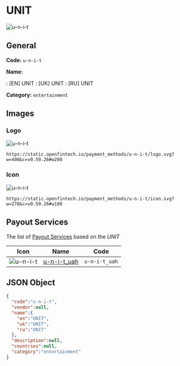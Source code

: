 
# UNIT 
![u-n-i-t](https://static.openfintech.io/payment_methods/u-n-i-t/logo.svg?w=400&c=v0.59.26#w200)  

## General 
**Code:** `u-n-i-t` 
 
**Name:** 
 
:	[EN] UNIT 
:	[UK] UNIT 
:	[RU] UNIT 
 
**Category:** `entertainment` 
 

## Images 

### Logo 
![u-n-i-t](https://static.openfintech.io/payment_methods/u-n-i-t/logo.svg?w=400&c=v0.59.26#w200)  

```
https://static.openfintech.io/payment_methods/u-n-i-t/logo.svg?w=400&c=v0.59.26#w200
```  

### Icon 
![u-n-i-t](https://static.openfintech.io/payment_methods/u-n-i-t/icon.svg?w=278&c=v0.59.26#w100)  

```
https://static.openfintech.io/payment_methods/u-n-i-t/icon.svg?w=278&c=v0.59.26#w100
```  

## Payout Services 
 
The list of [Payout Services](/payout-services/) based on the _UNIT_ 

|Icon|Name|Code| 
|:---:|:---:|:---:| 
|![u-n-i-t](https://static.openfintech.io/payout_methods/u-n-i-t/icon.svg?w=278&c=v0.59.26#w40) |[u-n-i-t_uah](/payout-services/u-n-i-t_uah/)|`u-n-i-t_uah`| 
 

## JSON Object 

```json
{
  "code":"u-n-i-t",
  "vendor":null,
  "name":{
    "en":"UNIT",
    "uk":"UNIT",
    "ru":"UNIT"
  },
  "description":null,
  "countries":null,
  "category":"entertainment"
}
```  
